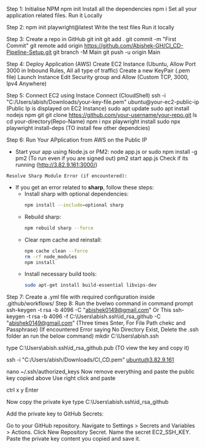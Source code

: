 Step 1: 
 Initialise NPM npm init
 Install all the dependencies npm i
 Set all your application related files.
 Run it Locally

Step 2:
 npm init playwright@latest
 Write the test files
 Run it locally

Step 3:
 Create a repo in GitHub
 git init
 git add .
 git commit -m "First Commit"
 git remote add origin https://github.com/Abishek-GH/CI_CD-Pipeline-Setup.git
 git branch -M Main
 git push -u origin Main

Step 4:
 Deploy Application (AWS)
 Create EC2 Instance (Ubuntu, Allow Port 3000 in Inbound Rules, All all type of traffic)
 Create a new KeyPair (.pem file)
 Launch Instance
 Edit Security group and Allow (Custom TCP, 3000, Ipv4 Anywhere)


Step 5: 
 Connect EC2 using Instace Connect (CloudShell)
 ssh -i "C:/Users/abish/Downloads/your-key-file.pem" ubuntu@your-ec2-public-ip (Public Ip is displayed on EC2 Instance)
 sudo apt update
 sudo apt install nodejs npm git
 git clone https://github.com/your-username/your-repo.git
 ls
 cd your-directory(Repo-Name)
 npm i
 npx playwright install
 sudo npx playwright install-deps (TO install few other dependcies)

Step 6:
 Run Your APplication from AWS on the Public IP
   - Start your app using Node.js or PM2:
     node app.js
     or 
     sudo npm install -g pm2 (To run even if you are signed out)
     pm2 start app.js
     Check if its running (http://3.82.9.161:3000/)

    Resolve Sharp Module Error (if encountered):
   - If you get an error related to **sharp**, follow these steps:
     - Install sharp with optional dependencies:
       ```bash
       npm install --include=optional sharp
       ```
     - Rebuild sharp:
       ```bash
       npm rebuild sharp --force
       ```
     - Clear npm cache and reinstall:
       ```bash
       npm cache clean --force
       rm -rf node_modules
       npm install
       ```
     - Install necessary build tools:
       ```bash
       sudo apt-get install build-essential libvips-dev

Step 7:
  Create a .yml file with required configuration
  inside .github/workflows/
Step 8:
 Run the bvelwo command in command prompt 
  ssh-keygen -t rsa -b 4096 -C "abishek0149@gmail.com" 
  Or This 
    ssh-keygen -t rsa -b 4096 -f C:\Users\abish\.ssh\id_rsa_github -C "abishek0149@gmail.com"
    (Three times Snter, For File Path chekc and Passphrase)
  (If encountered Error saying No Directory Exist, Delete the .ssh folder an run the below command)
  mkdir C:\Users\abish\.ssh

type C:\Users\abish\.ssh\id_rsa_github.pub (TO view the key and copy it)

ssh -i "C:/Users/abish/Downloads/CI_CD.pem" ubuntu@3.82.9.161

nano ~/.ssh/authorized_keys
Now remove everything and paste the public key copied above
Use right click and paste

ctrl x
y
Enter

Now copy the private kye
type C:\Users\abish\.ssh\id_rsa_github



Add the private key to GitHub Secrets:

Go to your GitHub repository.
Navigate to Settings > Secrets and Variables > Actions.
Click New Repository Secret.
Name the secret EC2_SSH_KEY.
Paste the private key content you copied and save it.










